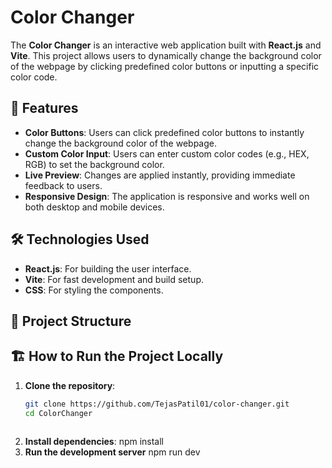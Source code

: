 # Color Changer

The **Color Changer** is an interactive web application built with **React.js** and **Vite**. This project allows users to dynamically change the background color of the webpage by clicking predefined color buttons or inputting a specific color code.

## 🚀 Features

- **Color Buttons**: Users can click predefined color buttons to instantly change the background color of the webpage.
- **Custom Color Input**: Users can enter custom color codes (e.g., HEX, RGB) to set the background color.
- **Live Preview**: Changes are applied instantly, providing immediate feedback to users.
- **Responsive Design**: The application is responsive and works well on both desktop and mobile devices.

## 🛠️ Technologies Used

- **React.js**: For building the user interface.
- **Vite**: For fast development and build setup.
- **CSS**: For styling the components.

## 📁 Project Structure


## 🏗️ How to Run the Project Locally

1. **Clone the repository**:
   ```bash
   git clone https://github.com/TejasPatil01/color-changer.git
   cd ColorChanger
 
2. **Install dependencies**:
  npm install
3. **Run the development server**
 npm run dev
